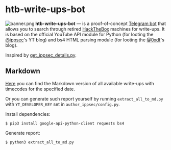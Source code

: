htb-write-ups-bot
==========

<img src="https://user-images.githubusercontent.com/23141800/60811057-2b4b4e80-a197-11e9-8a17-4df4c758b16f.png" alt="banner.png" align="left" />

**htb-write-ups-bot** — is a proof-of-concept [Telegram bot](https://t.me/HTBWriteUpsBot) that allows you to search through retired [HackTheBox](https://www.hackthebox.eu/ "Hack The Box :: Penetration Testing Labs") machines for write-ups. It is based on the official YouTube API module for Python (for looting the [@ippsec](https://www.youtube.com/channel/UCa6eh7gCkpPo5XXUDfygQQA "IppSec - YouTube")'s YT blog) and bs4 HTML parsing module (for looting the [@0xdf](https://0xdf.gitlab.io/ "0xdf hacks stuff")'s blog).

Inspired by [get_ippsec_details.py](https://gist.github.com/sminez/571bd7bafb1b88630b85c85a0cd66e3a "Find examples of pen testing methods and tools in videos by Ippsec (as of 26th June 2019)").

## Markdown

[Here](write-ups-md) you can find the Markdown version of all available write-ups with timecodes for the specified date.

Or you can generate such report yourself by running `extract_all_to_md.py` with `YT_DEVELOPER_KEY` set in `author_ippsec/config.py`.

Install dependencies:

```
$ pip3 install google-api-python-client requests bs4
```

Generate report:

```
$ python3 extract_all_to_md.py
```

